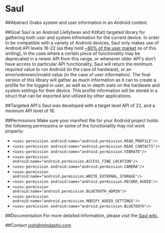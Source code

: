# Saul

##Abstract
Grabs system and user information in an Android context.

##Goal
Saul is an Android (Jellybean and KitKat) targeted library for gathering both user and system infromation for the current device.  In order to be compatible with a variety of Android devices, Saul only makes use of Android API levels 16-22 (as they hold [~80% of the user market](https://developer.android.com/about/dashboards/index.html) as of this writing), in the case where a certain piece of functionality may be deprecated in a newer API from this range, or whenever older API's don't have access to particular API functionality, Saul will return the minimum required value to run Android (in the case of hardware), or an error/unknown/invalid value (in the case of user information).  The final version of this library will gather as much information as it can to create a profile for the logged in user, as well as in-depth stats on the hardware and system settings for their device.  This profile information will be stored in a struct that can be exported and utilized by other applications.

##Targeted API's
Saul was developed with a target level API of 22, and a minimum API level of 16.  

##Permissions
Make sure your manifest file for your Android project holds the following permissions or some of the functionality may not work properly:  
   * `<uses-permission android:name="android.permission.READ_PROFILE"/>  `
   * `<uses-permission android:name="android.permission.READ_CONTACTS"/>  `
   * `<uses-permission android:name="android.permission.VIBRATE"/>  `
   * `<uses-permission android:name="android.permission.ACCESS_FINE_LOCATION"/>  `
   * `<uses-permission android:name="android.permission.CAMERA"/>  `
   * `<uses-permission android:name="android.permission.WRITE_EXTERNAL_STORAGE"/>  `
   * `<uses-permission android:name="android.permission.RECORD_AUDIO"/>  `
   * `<uses-permission android:name="android.permission.BLUETOOTH_ADMIN"/>  `
   * `<uses-permission android:name="android.permission.MODIFY_AUDIO_SETTINGS"/> `
   * `<uses-permission android:name="android.permission.BLUETOOTH"/>`  

##Documentation
For more detailed information, please visit the [Saul wiki.](https://github.com/mindaptiv/Saul/wiki)

##Contact
josh@mindaptiv.com
